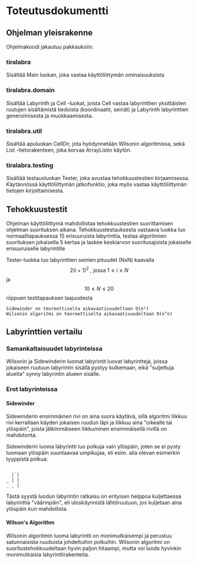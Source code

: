 # Toteutusdokumentti

## Ohjelman yleisrakenne

Ohjelmakoodi jakautuu pakkauksiin:

### tiralabra 

Sisältää Main luokan, joka vastaa käyttöliittymän ominaisuuksista

### tiralabra.domain

Sisältää Labyrinth ja Cell -luokat, joista Cell vastaa labyrinttien yksittäisten ruutujen
sisältämistä tiedoista (koordinaatit, seinät) ja Labyrinth labyrinttien generoimisesta ja muokkaamisesta.

### tiralabra.util

Sisältää apuluokan CellDir, jota hyödynnetään Wilsonin algoritmissa, sekä List -tietorakenteen, joka korvaa ArrayListin käytön.

### tiralabra.testing

Sisältää testausluokan Tester, joka avustaa tehokkuustestien kirjaamisessa. 
Käytännössä käyttöliittymän jatkofunktio, joka myös vastaa käyttöliittymän tietojen
kirjoittamisesta.

## Tehokkuustestit

Ohjelman käyttöliittymä mahdollistaa tehokkuustestien suorittamisen ohjelman suorituksen aikana.
Tehokkuustestauksesta vastaava luokka luo normaalitapauksessa 15 erisuuruista labyrinttia,
testaa algoritmien suorituksen jokaisella 5 kertaa ja laskee keskiarvon suoritusajoista 
jokaiselle erisuuruiselle labyrintille

Tester-luokka luo labyrinttien seinien pituudet (NxN) kaavalla 
$$2(i + 1)^2 \text{ , jossa  } 1 \le i \le N$$ ja $$10 \le N \le 20$$ riippuen testitapauksen laajuudesta 


    Sidewinder on teoreettiselta aikavaativuudeltaan O(n²)
    Wilsonin algoritmi on teoreettiselta aikavaativuudeltaan O(n^n)


## Labyrinttien vertailu

### Samankaltaisuudet labyrinteissa

Wilsonin ja Sidewinderin luomat labyrintit luovat labyrintteja, joissa jokaiseen ruutuun labyrintin sisällä pystyy kulkemaan, eikä "suljettuja alueita" synny labyrintin alueen sisälle.

### Erot labyrinteissa

#### Sidewinder

Sidewinderin ensimmäinen rivi on aina suora käytävä, sillä algoritmi liikkuu rivi kerrallaan käyden jokaisen ruudun läpi ja liikkuu aina "oikealle tai ylöspäin", joista jälkimmäiseen liikkuminen ensimmäisellä rivillä on mahdotonta.

Sidewinderin luoma labyrintti luo polkuja vain ylöspäin, joten se ei pysty luomaan ylöspäin suuntaavaa umpikujaa, eli esim. alla olevan esimerkin tyyppistä polkua:

       _
      | |
    _ | |
    _ _ |
    
    
Tästä syystä luodun labyrintin ratkaisu on erityisen helppoa kuljettaessa labyrinttia "väärinpäin", eli uloskäynnistä lähtöruutuun, jos kuljetaan aina ylöspäin kun mahdollista. 

#### Wilson's Algorithm

Wilsonin algoritmin luoma labyrintti on monimutkaisempi ja perustuu satunnaisista ruuduista johdettuihin polkuihin. 
Wilsonin algoritmi on suoritustehokkuudeltaan hyvin paljon hitaampi, mutta voi luoda hyvinkin monimutkaisia labyrinttirakenteita. 
